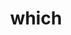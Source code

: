 ---
title: "which"
layout: cache
categories: [package, develop-2024-08-04]
meta: {"versions": ["2.21"], "compilers": ["gcc@=10.2.1", "gcc@=11.1.0", "gcc@=11.4.0", "gcc@=7.5.0", "gcc@=9.4.0", "oneapi@=2024.2.0"], "oss": ["centos7", "ubuntu18.04", "ubuntu20.04", "ubuntu22.04"], "platforms": ["linux"], "targets": ["ppc64le", "x86_64_v3"], "stacks": ["build_systems", "data-vis-sdk", "developer-tools-manylinux2014", "e4s-oneapi", "e4s-power", "root", "tutorial"], "num_specs": 6, "num_specs_by_stack": {"root": 6, "developer-tools-manylinux2014": 1, "build_systems": 1, "e4s-power": 1, "data-vis-sdk": 1, "tutorial": 1, "e4s-oneapi": 1}}
spec_details: [{"hash": "2xnytsv6umjy2roso7pyv43d4lwslrri", "compiler": "gcc@=10.2.1", "versions": ["2.21"], "os": "centos7", "platform": "linux", "target": "x86_64_v3", "variants": ["build_system=autotools"], "stacks": ["root", "developer-tools-manylinux2014"], "size": "-", "tarball": "https://binaries.spack.io/releases/develop-2024-08-04/build_cache/linux-centos7-x86_64_v3/gcc-10.2.1/which-2.21/linux-centos7-x86_64_v3-gcc-10.2.1-which-2.21-2xnytsv6umjy2roso7pyv43d4lwslrri.spack"}, {"hash": "4poizxgoaxhpplx3x5f2qdqwz5wnlswp", "compiler": "gcc@=7.5.0", "versions": ["2.21"], "os": "ubuntu18.04", "platform": "linux", "target": "x86_64_v3", "variants": ["build_system=autotools"], "stacks": ["root", "build_systems"], "size": "-", "tarball": "https://binaries.spack.io/releases/develop-2024-08-04/build_cache/linux-ubuntu18.04-x86_64_v3/gcc-7.5.0/which-2.21/linux-ubuntu18.04-x86_64_v3-gcc-7.5.0-which-2.21-4poizxgoaxhpplx3x5f2qdqwz5wnlswp.spack"}, {"hash": "zv2tcifybkkl774sp5vnp3oaqejoycai", "compiler": "gcc@=9.4.0", "versions": ["2.21"], "os": "ubuntu20.04", "platform": "linux", "target": "ppc64le", "variants": ["build_system=autotools"], "stacks": ["e4s-power", "root"], "size": "-", "tarball": "https://binaries.spack.io/releases/develop-2024-08-04/build_cache/linux-ubuntu20.04-ppc64le/gcc-9.4.0/which-2.21/linux-ubuntu20.04-ppc64le-gcc-9.4.0-which-2.21-zv2tcifybkkl774sp5vnp3oaqejoycai.spack"}, {"hash": "7r3ektjt25syqalce2ltextqexce6muz", "compiler": "gcc@=11.1.0", "versions": ["2.21"], "os": "ubuntu20.04", "platform": "linux", "target": "x86_64_v3", "variants": ["build_system=autotools"], "stacks": ["root", "data-vis-sdk"], "size": "-", "tarball": "https://binaries.spack.io/releases/develop-2024-08-04/build_cache/linux-ubuntu20.04-x86_64_v3/gcc-11.1.0/which-2.21/linux-ubuntu20.04-x86_64_v3-gcc-11.1.0-which-2.21-7r3ektjt25syqalce2ltextqexce6muz.spack"}, {"hash": "ceizp76v3gyl4bmc4awa6ii7jq65rh5a", "compiler": "gcc@=11.4.0", "versions": ["2.21"], "os": "ubuntu22.04", "platform": "linux", "target": "x86_64_v3", "variants": ["build_system=autotools"], "stacks": ["tutorial", "root"], "size": "-", "tarball": "https://binaries.spack.io/releases/develop-2024-08-04/build_cache/linux-ubuntu22.04-x86_64_v3/gcc-11.4.0/which-2.21/linux-ubuntu22.04-x86_64_v3-gcc-11.4.0-which-2.21-ceizp76v3gyl4bmc4awa6ii7jq65rh5a.spack"}, {"hash": "dfva6hcs2fxiajp5ykfzy7icjfu64pyk", "compiler": "oneapi@=2024.2.0", "versions": ["2.21"], "os": "ubuntu22.04", "platform": "linux", "target": "x86_64_v3", "variants": ["build_system=autotools"], "stacks": ["root", "e4s-oneapi"], "size": "-", "tarball": "https://binaries.spack.io/releases/develop-2024-08-04/build_cache/linux-ubuntu22.04-x86_64_v3/oneapi-2024.2.0/which-2.21/linux-ubuntu22.04-x86_64_v3-oneapi-2024.2.0-which-2.21-dfva6hcs2fxiajp5ykfzy7icjfu64pyk.spack"}]
---